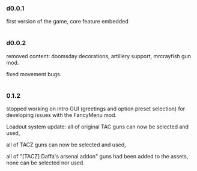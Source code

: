### d0.0.1

first version of the game, core feature embedded
#

#
### d0.0.2

removed content: doomsday decorations, artillery support, mrcrayfish gun mod.

fixed movement bugs.
#

#
### 0.1.2

stopped working on intro GUI (greetings and option preset selection) for developing issues with the FancyMenu mod.

Loadout system update: 
all of original TAC guns can now be selected and used, 

all of TACZ guns can now be selected and used,

all of "[TACZ] Daffa's arsenal addon" guns had been added to the assets, none can be selected nor used.
#

#
